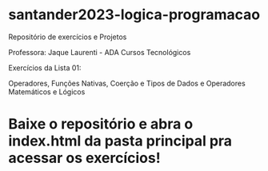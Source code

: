 # santander2023-logica-programacao
Repositório de exercícios e Projetos

Professora: Jaque Laurenti - ADA Cursos Tecnológicos

Exercícios da Lista 01:

Operadores, Funções Nativas, Coerção e Tipos de Dados e Operadores Matemáticos e Lógicos

# Baixe o repositório e abra o index.html da pasta principal pra acessar os exercícios!
